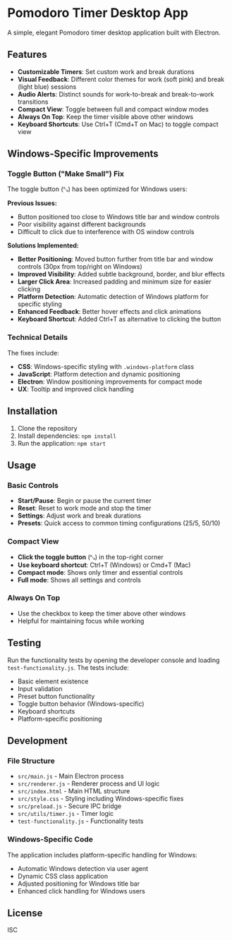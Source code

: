 # Pomodoro Timer Desktop App

A simple, elegant Pomodoro timer desktop application built with Electron.

## Features

- **Customizable Timers**: Set custom work and break durations
- **Visual Feedback**: Different color themes for work (soft pink) and break (light blue) sessions
- **Audio Alerts**: Distinct sounds for work-to-break and break-to-work transitions
- **Compact View**: Toggle between full and compact window modes
- **Always On Top**: Keep the timer visible above other windows
- **Keyboard Shortcuts**: Use Ctrl+T (Cmd+T on Mac) to toggle compact view

## Windows-Specific Improvements

### Toggle Button ("Make Small") Fix

The toggle button (⤡) has been optimized for Windows users:

**Previous Issues:**
- Button positioned too close to Windows title bar and window controls
- Poor visibility against different backgrounds
- Difficult to click due to interference with OS window controls

**Solutions Implemented:**
- **Better Positioning**: Moved button further from title bar and window controls (30px from top/right on Windows)
- **Improved Visibility**: Added subtle background, border, and blur effects
- **Larger Click Area**: Increased padding and minimum size for easier clicking
- **Platform Detection**: Automatic detection of Windows platform for specific styling
- **Enhanced Feedback**: Better hover effects and click animations
- **Keyboard Shortcut**: Added Ctrl+T as alternative to clicking the button

### Technical Details

The fixes include:
- **CSS**: Windows-specific styling with `.windows-platform` class
- **JavaScript**: Platform detection and dynamic positioning
- **Electron**: Window positioning improvements for compact mode
- **UX**: Tooltip and improved click handling

## Installation

1. Clone the repository
2. Install dependencies: `npm install`
3. Run the application: `npm start`

## Usage

### Basic Controls
- **Start/Pause**: Begin or pause the current timer
- **Reset**: Reset to work mode and stop the timer
- **Settings**: Adjust work and break durations
- **Presets**: Quick access to common timing configurations (25/5, 50/10)

### Compact View
- **Click the toggle button** (⤡) in the top-right corner
- **Use keyboard shortcut**: Ctrl+T (Windows) or Cmd+T (Mac)
- **Compact mode**: Shows only timer and essential controls
- **Full mode**: Shows all settings and controls

### Always On Top
- Use the checkbox to keep the timer above other windows
- Helpful for maintaining focus while working

## Testing

Run the functionality tests by opening the developer console and loading `test-functionality.js`. The tests include:
- Basic element existence
- Input validation
- Preset button functionality
- Toggle button behavior (Windows-specific)
- Keyboard shortcuts
- Platform-specific positioning

## Development

### File Structure
- `src/main.js` - Main Electron process
- `src/renderer.js` - Renderer process and UI logic
- `src/index.html` - Main HTML structure
- `src/style.css` - Styling including Windows-specific fixes
- `src/preload.js` - Secure IPC bridge
- `src/utils/timer.js` - Timer logic
- `test-functionality.js` - Functionality tests

### Windows-Specific Code
The application includes platform-specific handling for Windows:
- Automatic Windows detection via user agent
- Dynamic CSS class application
- Adjusted positioning for Windows title bar
- Enhanced click handling for Windows users

## License

ISC 
